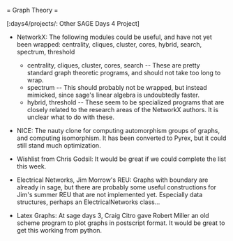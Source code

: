 = Graph Theory =

[:days4/projects/: Other SAGE Days 4 Project]

 * NetworkX: The following modules could be useful, and have not yet been wrapped: centrality, cliques, cluster, cores, hybrid, search, spectrum, threshold
   * centrality, cliques, cluster, cores, search -- These are pretty standard graph theoretic programs, and should not take too long to wrap.
   * spectrum -- This should probably not be wrapped, but instead mimicked, since sage's linear algebra is undoubtedly faster.
   * hybrid, threshold -- These seem to be specialized programs that are closely related to the research areas of the NetworkX authors. It is unclear what to do with these.

 * NICE: The nauty clone for computing automorphism groups of graphs, and computing isomorphism. It has been converted to Pyrex, but it could still stand much optimization.

 * Wishlist from Chris Godsil: It would be great if we could complete the list this week.

 * Electrical Networks, Jim Morrow's REU: Graphs with boundary are already in sage, but there are probably some useful constructions for Jim's summer REU that are not implemented yet. Especially data structures, perhaps an ElectricalNetworks class...

 * Latex Graphs: At sage days 3, Craig Citro gave Robert Miller an old scheme program to plot graphs in postscript format. It would be great to get this working from python.
